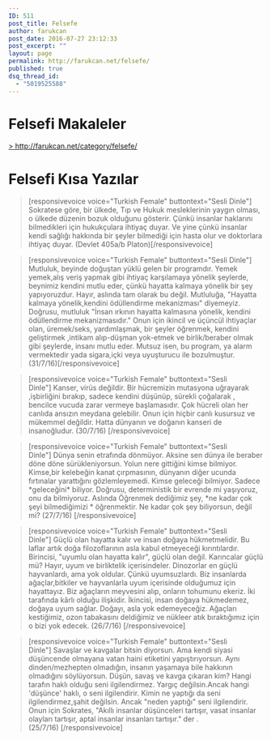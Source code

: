 ```yaml
---
ID: 511
post_title: Felsefe
author: farukcan
post_date: 2016-07-27 23:12:33
post_excerpt: ""
layout: page
permalink: http://farukcan.net/felsefe/
published: true
dsq_thread_id:
  - "5019525588"
---
```

<h1></h1>
<h1>Felsefi Makaleler</h1>
<a href="http://farukcan.net/category/felsefe/">&gt; http://farukcan.net/category/felsefe/</a>
<h1>Felsefi Kısa Yazılar</h1>
<blockquote>[responsivevoice voice="Turkish Female" buttontext="Sesli Dinle"] Sokratese göre, bir ülkede, Tıp ve Hukuk mesleklerinin yaygın olması, o ülkede düzenin bozuk olduğunu gösterir. Çünkü insanlar haklarını bilmedikleri için hukukçulara ihtiyaç duyar. Ve yine çünkü insanlar kendi sağlığı hakkında bir şeyler bilmediği için hasta olur ve doktorlara ihtiyaç duyar. (Devlet 405a/b Platon)[/responsivevoice]</blockquote>
<blockquote>[responsivevoice voice="Turkish Female" buttontext="Sesli Dinle"] Mutluluk, beyinde doğuştan yüklü gelen bir programdır. Yemek yemek,alış veriş yapmak gibi ihtiyaç karşılamaya yönelik şeylerde, beynimiz kendini mutlu eder, çünkü hayatta kalmaya yönelik bir şey yapıyoruzdur. Hayır, aslında tam olarak bu değil. Mutluluğa, "Hayatta kalmaya yönelik,kendini ödüllendirme mekanizması" diyemeyiz. Doğrusu, mutluluk "İnsan ırkının hayatta kalmasına yönelik, kendini ödüllendirme mekanizmasıdır." Onun için ikincil ve üçüncül ihtiyaçlar olan, üremek/seks, yardımlaşmak, bir şeyler öğrenmek, kendini geliştirmek ,intikam alıp-düşman yok-etmek ve birlik/beraber olmak gibi şeylerde, insanı mutlu eder. Mutsuz isen, bu program, ya alarm vermektedir yada sigara,içki veya uyuşturucu ile bozulmuştur. (31/7/16)[/responsivevoice]</blockquote>
<blockquote>[responsivevoice voice="Turkish Female" buttontext="Sesli Dinle"] Kanser, virüs değildir. Bir hücremizin mutasyona uğrayarak ,işbirliğini bırakıp, sadece kendini düşünüp, sürekli çoğalarak , bencilce vucuda zarar vermeye başlamasıdır. Çok hücreli olan her canlıda ansızın meydana gelebilir. Onun için hiçbir canlı kusursuz ve mükemmel değildir. Hatta dünyanın ve doğanın kanseri de insanoğludur. (30/7/16) [/responsivevoice]</blockquote>
<blockquote>[responsivevoice voice="Turkish Female" buttontext="Sesli Dinle"] Dünya senin etrafında dönmüyor. Aksine sen dünya ile beraber döne döne sürükleniyorsun. Yolun nere gittiğini kimse bilmiyor. Kimse,bir kelebeğin kanat çırpmasının, dünyanın diğer ucunda fırtınalar yarattığını gözlemleyemedi. Kimse geleceği bilmiyor. Sadece *geleceğini* biliyor. Doğrusu, deterministik bir evrende mi yaşıyoruz, onu da bilmiyoruz. Aslında Öğrenmek dediğimiz şey, *ne kadar çok şeyi bilmediğimizi * öğrenmektir.
Ne kadar çok şey biliyorsun, değil mi? (27/7/16) [/responsivevoice]</blockquote>
<blockquote>[responsivevoice voice="Turkish Female" buttontext="Sesli Dinle"] Güçlü olan hayatta kalır ve insan doğaya hükmetmelidir. Bu laflar artık doğa filozoflarının asla kabul etmeyeceği kırıntılardır. Birincisi, "uyumlu olan hayatta kalır", güçlü olan değil. Karıncalar güçlü mü? Hayır, uyum ve birliktelik içerisindeler. Dinozorlar en güçlü hayvanlardı, ama yok oldular. Çünkü uyumsuzlardı. Biz insanlarda ağaçlar,bitkiler ve hayvanlarla uyum içerisinde olduğumuz için hayattayız. Biz ağaçların meyvesini alıp, onların tohumunu ekeriz. İki tarafında kârlı olduğu ilişkidir. İkincisi, insan doğaya hükmedemez, doğaya uyum sağlar. Doğayı, asla yok edemeyeceğiz. Ağaçları kestiğimiz, ozon tabakasını deldiğimiz ve nükleer atık bıraktığımız için o bizi yok edecek. (26/7/16) [/responsivevoice]</blockquote>
<blockquote>[responsivevoice voice="Turkish Female" buttontext="Sesli Dinle"] Savaşlar ve kavgalar bitsin diyorsun. Ama kendi siyasi düşüncende olmayana vatan haini etiketini yapıştırıyorsun. Aynı dinden/mezhepten olmadığın, insanın yaşamaya bile hakkının olmadığını söylüyorsun. Düşün, savaş ve kavga çıkaran kim?
Hangi tarafın haklı olduğu seni ilgilendirmez. Yargıç değilsin.Ancak hangi 'düşünce' haklı, o seni ilgilendirir. Kimin ne yaptığı da seni ilgilendirmez,şahit değilsin. Ancak "neden yaptığı" seni ilgilendirir.
Onun için Sokrates, "Akıllı insanlar düşünceleri tartışır, vasat insanlar olayları tartışır, aptal insanlar insanları tartışır." der .(25/7/16) [/responsivevoice]</blockquote>